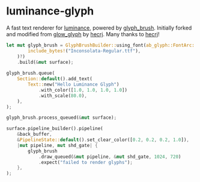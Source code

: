 
# luminance-glyph

A fast text renderer for [luminance](https://github.com/phaazon/luminance-rs), powered by [glyph_brush](https://github.com/alexheretic/glyph-brush/tree/master/glyph-brush). Initially forked and modified from [glow_glyph](https://github.com/hecrj/glow_glyph) by [hecrj](https://github.com/hecrj). Many thanks to [hecrj](https://github.com/hecrj)!

```rust
let mut glyph_brush = GlyphBrushBuilder::using_font(ab_glyph::FontArc::try_from_slice(
        include_bytes!("Inconsolata-Regular.ttf"),
    )?)
    .build(&mut surface);
    
glyph_brush.queue(
    Section::default().add_text(
        Text::new("Hello Luminance Glyph")
            .with_color([1.0, 1.0, 1.0, 1.0])
            .with_scale(80.0),
    ),
);

glyph_brush.process_queued(&mut surface);

surface.pipeline_builder().pipeline(
    &back_buffer,
    &PipelineState::default().set_clear_color([0.2, 0.2, 0.2, 1.0]),
    |mut pipeline, mut shd_gate| {
        glyph_brush
            .draw_queued(&mut pipeline, &mut shd_gate, 1024, 720)
            .expect("failed to render glyphs");
    },
);
```